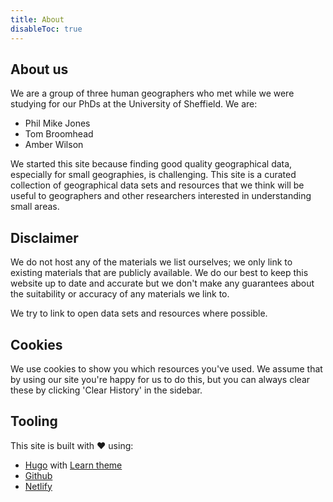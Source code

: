 ```yaml
---
title: About
disableToc: true
---
```


## About us

We are a group of three human geographers who met while we were studying for our PhDs at the University of Sheffield.
We are:

- Phil Mike Jones
- Tom Broomhead
- Amber Wilson

We started this site because finding good quality geographical data, especially for small geographies, is challenging.
This site is a curated collection of geographical data sets and resources that we think will be useful to geographers and other researchers interested in understanding small areas.

<!--
## Contributors

{{% ghcontributors "https://api.github.com/repos/philmikejones/geostat_uk/contributors?per_page=100" %}}
-->


## Disclaimer

We do not host any of the materials we list ourselves; we only link to existing materials that are publicly available. We do our best to keep this website up to date and accurate but we don't make any guarantees about the suitability or accuracy of any materials we link to.

We try to link to open data sets and resources where possible.


## Cookies

We use cookies to show you which resources you've used. We assume that by using our site you're happy for us to do this, but you can always clear these by clicking 'Clear History' in the sidebar.


## Tooling

This site is built with ♥ using:

* [Hugo](https://gohugo.io/) with [Learn theme](https://github.com/matcornic/hugo-theme-learn)
* [Github](https://github.com)
* [Netlify](https://www.netlify.com)
